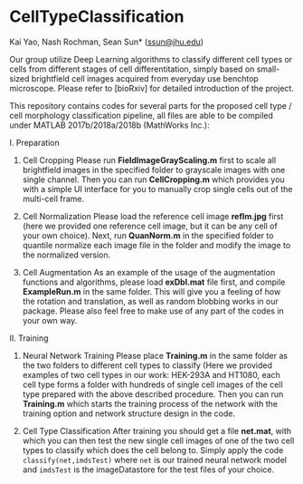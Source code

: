 # CellTypeClassification
Kai Yao, Nash Rochman, Sean Sun*
(ssun@jhu.edu)

Our group utilize Deep Learning algorithms to classify different cell types or cells from different stages of cell differentitation, simply based on small-sized brightfield cell images acquired from everyday use benchtop microscope. Please refer to [bioRxiv] for detailed introduction of the project.

This repository contains codes for several parts for the proposed cell type / cell morphology classification pipeline, all files are able to be compiled under MATLAB 2017b/2018a/2018b (MathWorks Inc.):

I. Preparation

1. Cell Cropping
      Please run **FieldImageGrayScaling.m** first to scale all brightfield images in the specified folder to grayscale images with one single channel. Then you can run **CellCropping.m** which provides you with a simple UI interface for you to manually crop single cells out of the multi-cell frame.
      
2. Cell Normalization
      Please load the reference cell image **refIm.jpg** first (here we provided one reference cell image, but it can be any cell of your own choice). Next, run **QuanNorm.m** in the specified folder to quantile normalize each image file in the folder and modify the image to the normalized version.
      
3. Cell Augmentation 
      As an example of the usage of the augmentation functions and algorithms, please load **exDbl.mat** file first, and compile **ExampleRun.m** in the same folder. This will give you a feeling of how the rotation and translation, as well as random blobbing works in our package. Please also feel free to make use of any part of the codes in your own way.
      
II. Training
1. Neural Network Training
      Please place **Training.m** in the same folder as the two folders to different cell types to classify (Here we provided examples of two cell types in our work: HEK-293A and HT1080, each cell type forms a folder with hundreds of single cell images of the cell type prepared with the above described procedure. Then you can run **Training.m** which starts the training process of the network with the training option and network structure design in the code.
      
2. Cell Type Classification
      After training you should get a file **net.mat**, with which you can then test the new single cell images of one of the two cell types to classify which does the cell belong to. Simply apply the code ```classify(net,imdsTest)``` where ```net``` is our trained neural network model and ```imdsTest``` is the imageDatastore for the test files of your choice.
